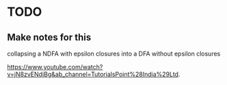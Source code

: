 

# TODO

## Make notes for this

collapsing a NDFA with epsilon closures into a DFA without
epsilon closures

https://www.youtube.com/watch?v=jN8zvENdjBg&ab_channel=TutorialsPoint%28India%29Ltd.

